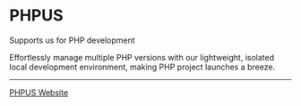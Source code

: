 # PHPUS
Supports us for PHP development

Effortlessly manage multiple PHP versions with our lightweight, isolated local development environment, making PHP project launches a breeze.

---
[PHPUS Website](https://phpus.blacktea1105.cc/)
